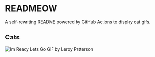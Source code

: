 # READMEOW

A self-rewriting README powered by GitHub Actions to display cat gifs.

## Cats

![Im Ready Lets Go GIF by Leroy Patterson](https://media2.giphy.com/media/CjmvTCZf2U3p09Cn0h/200.gif?cid=9acd02da4tpc88kwqiax6b926kablzcpkqmtotkk2jdxqp2j&ep=v1_gifs_search&rid=200.gif&ct=g)
